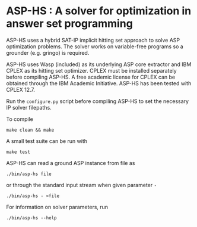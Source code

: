 # ASP-HS : A solver for optimization in answer set programming

ASP-HS uses a hybrid SAT-IP implicit hitting set approach to solve ASP optimization problems.
The solver works on variable-free programs so a grounder (e.g. gringo) is required.

ASP-HS uses Wasp (included) as its underlying ASP core extractor and IBM CPLEX as its hitting set optimizer. 
CPLEX must be installed separately before compiling ASP-HS. A free academic license for CPLEX can be obtained through the IBM Academic Initiative. ASP-HS has been tested with CPLEX 12.7.

Run the `configure.py` script before compiling ASP-HS to set the necessary IP solver filepaths.

To compile
```
make clean && make
```

A small test suite can be run with
```
make test
```

ASP-HS can read a ground ASP instance from file as
```
./bin/asp-hs file
```
or through the standard input stream when given parameter `-`
```
./bin/asp-hs - <file
```

For information on solver parameters, run
```
./bin/asp-hs --help
```
